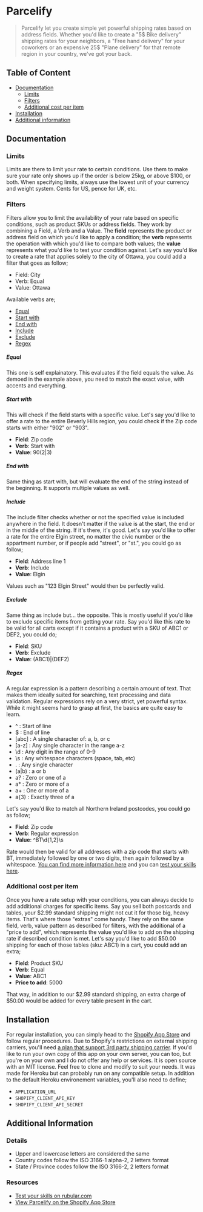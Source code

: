 # Parcelify

> Parcelify let you create simple yet powerful shipping rates based on address fields. Whether you'd like to create a "5$ Bike delivery" shipping rates for your neighbors, a "Free hand delivery" for your coworkers or an expensive 25$ "Plane delivery" for that remote region in your country, we've got your back.

## Table of Content

- [Documentation](#documentation)
    - [Limits](#limits)
    - [Filters](#filters)
    - [Additional cost per item](#additional-cost-per-item)
- [Installation](#installation)
- [Additional information](#additional-information)

## Documentation

### Limits

Limits are there to limit your rate to certain conditions. Use them to make sure your rate only shows up if the order is below 25kg, or above $100, or both. When specifying limits, always use the lowest unit of your currency and weight system. Cents for US, pence for UK, etc.

### Filters

Filters allow you to limit the availability of your rate based on specific conditions, such as product SKUs or address fields. They work by combining a Field, a Verb and a Value. The **field** represents the product or address field on which you'd like to apply a condition; the **verb** represents the operation with which you'd like to compare both values; the **value** represents what you'd like to test your condition against. Let's say you'd like to create a rate that applies solely to the city of Ottawa, you could add a filter that goes as follow;

- Field: City
- Verb: Equal
- Value: Ottawa

Available verbs are;

- [Equal](#equal)
- [Start with](#start-with)
- [End with](#end-with)
- [Include](#include)
- [Exclude](#exclude)
- [Regex](#regex)

##### Equal

This one is self explainatory. This evaluates if the field equals the value. As demoed in the example above, you need to match the exact value, with accents and everything.

##### Start with

This will check if the field starts with a specific value. Let's say you'd like to offer a rate to the entire Beverly Hills region, you could check if the Zip code starts with either "902" or "903".

- **Field**: Zip code
- **Verb**: Start with
- **Value**: 90(2\|3)

##### End with

Same thing as start with, but will evaluate the end of the string instead of the beginning. It supports multiple values as well.

##### Include

The include filter checks whether or not the specified value is included anywhere in the field. It doesn't matter if the value is at the start, the end or in the middle of the string. If it's there, it's good. Let's say you'd like to offer a rate for the entire Elgin street, no matter the civic number or the appartment number, or if people add "street", or "st.", you could go as follow;

- **Field**: Address line 1
- **Verb**: Include
- **Value**: Elgin

Values such as "123 Elgin Street" would then be perfectly valid.


##### Exclude

Same thing as include but... the opposite. This is mostly useful if you'd like to exclude specific items from getting your rate. Say you'd like this rate to be valid for all carts except if it contains a product with a SKU of ABC1 or DEF2, you could do;

- **Field**: SKU
- **Verb**: Exclude
- **Value**: (ABC1)\|(DEF2)

##### Regex

A regular expression is a pattern describing a certain amount of text. That makes them ideally suited for searching, text processing and data validation. Regular expressions rely on a very strict, yet powerful syntax. While it might seems hard to grasp at first, the basics are quite easy to learn.

- ^ : Start of line
- $ : End of line
- [abc]	: A single character of: a, b, or c
- [a-z] : Any single character in the range a-z
- \d : Any digit in the range of 0-9
- \s : Any whitespace characters (space, tab, etc)
- . : Any single character
- (a\|b) : a or b
- a? : Zero or one of a
- a* : Zero or more of a
- a+ : One or more of a
- a{3} : Exactly three of a

Let's say you'd like to match all Northern Ireland postcodes, you could go as follow;

- **Field**: Zip code
- **Verb**: Regular expression
- **Value**: ^BT\d{1,2}\s

Rate would then be valid for all addresses with a zip code that starts with BT, immediately followed by one or two digits, then again followed by a whitespace. [You can find more information here](http://www.regular-expressions.info/lookaround.html) and you can [test your skills here](http://rubular.com/).

### Additional cost per item

Once you have a rate setup with your conditions, you can always decide to add additional charges for specific items. Say you sell both postcards and tables, your $2.99 standard shipping might not cut it for those big, heavy items. That's where those "extras" come handy. They rely on the same field, verb, value pattern as described for filters, with the additional of a "price to add", which represents the value you'd like to add on the shipping rate if described condition is met. Let's say you'd like to add $50.00 shipping for each of those tables (sku: ABC1) in a cart, you could add an extra;

- **Field**: Product SKU
- **Verb**: Equal
- **Value**: ABC1
- **Price to add**: 5000

That way, in addition to our $2.99 standard shipping, an extra charge of $50.00 would be added for every table present in the cart.

## Installation

For regular installation, you can simply head to the [Shopify App Store](https://apps.shopify.com/parcelify) and follow regular procedures. Due to Shopify's restrictions on external shipping carriers, you'll need [a plan that support 3rd party shipping carrier](https://www.shopify.ca/pricing). If you'd like to run your own copy of this app on your own server, you can too, but you're on your own and I do not offer any help or services. It is open source with an MIT license. Feel free to clone and modify to suit your needs. It was made for Heroku but can probably run on any compatible setup. In addition to the default Heroku environement variables, you'll also need to define;

- `APPLICATION_URL`
- `SHOPIFY_CLIENT_API_KEY`
- `SHOPIFY_CLIENT_API_SECRET`

## Additional Information

### Details

- Upper and lowercase letters are considered the same
- Country codes follow the ISO 3166-1 alpha-2, 2 letters format
- State / Province codes follow the ISO 3166-2, 2 letters format

### Resources

- [Test your skills on rubular.com](http://rubular.com/)
- [View Parcelify on the Shopify App Store](https://apps.shopify.com/parcelify)

